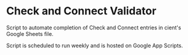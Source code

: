# Check and Connect Validator

Script to automate completion of Check and Connect entries in cient's Google Sheets file. 

Script is scheduled to run weekly and is hosted on Google App Scripts.  

